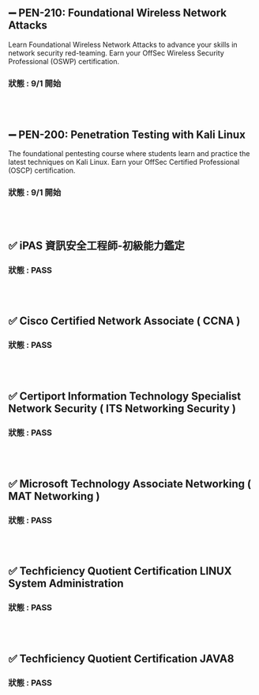 
## ➖ PEN-210: Foundational Wireless Network Attacks
Learn Foundational Wireless Network Attacks to advance your skills in network security red-teaming. Earn your OffSec Wireless Security Professional (OSWP) certification.

### 狀態 : 9/1 開始

<br><br>

## ➖ PEN-200: Penetration Testing with Kali Linux
The foundational pentesting course where students learn and practice the latest techniques on Kali Linux. Earn your OffSec Certified Professional (OSCP) certification.

### 狀態 : 9/1 開始

<br><br>

## ✅ iPAS 資訊安全工程師-初級能力鑑定

### 狀態 : PASS

<br><br>

## ✅ Cisco Certified Network Associate ( CCNA )	

### 狀態 : PASS

<br><br>

## ✅ Certiport Information Technology Specialist Network Security ( ITS Networking Security )	

### 狀態 : PASS

<br><br>

## ✅ Microsoft Technology Associate Networking ( MAT Networking )	

### 狀態 : PASS

<br><br>

## ✅ Techficiency Quotient Certification LINUX System Administration	

### 狀態 : PASS

<br><br>

## ✅ Techficiency Quotient Certification JAVA8	

### 狀態 : PASS

<br><br>

